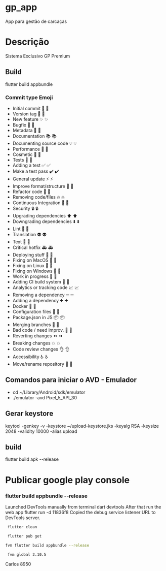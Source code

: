 # gp_app
App para gestão de carcaças

# Descrição
Sistema Exclusivo GP Premium

## Build
flutter build appbundle

### Commit type	Emoji

- Initial commit	🎉 :tada:
- Version tag	🔖 :bookmark:
- New feature	✨ :sparkles:
- Bugfix	🐛 :bug:
- Metadata	📇 :card_index:
- Documentation	📚 :books:
- Documenting source code	💡 :bulb:
- Performance	🐎 :racehorse:
- Cosmetic	💄 :lipstick:
- Tests	🚨 :rotating_light:
- Adding a test	✅ :white_check_mark:
- Make a test pass	✔️ :heavy_check_mark:
- General update	⚡ :zap:
- Improve format/structure	🎨 :art:
- Refactor code	🔨 :hammer:
- Removing code/files	🔥 :fire:
- Continuous Integration	💚 :green_heart:
- Security	🔒 :lock:
- Upgrading dependencies	⬆️ :arrow_up:
- Downgrading dependencies	⬇️ :arrow_down:
- Lint	👕 :shirt:
- Translation	👽 :alien:
- Text	📝 :pencil:
- Critical hotfix	🚑 :ambulance:
- Deploying stuff	🚀 :rocket:
- Fixing on MacOS	🍎 :apple:
- Fixing on Linux	🐧 :penguin:
- Fixing on Windows	🏁 :checkered_flag:
- Work in progress	🚧 :construction:
- Adding CI build system	👷 :construction_worker:
- Analytics or tracking code	📈 :chart_with_upwards_trend:
- Removing a dependency	➖ :heavy_minus_sign:
- Adding a dependency	➕ :heavy_plus_sign:
- Docker	🐳 :whale:
- Configuration files	🔧 :wrench:
- Package.json in JS	📦 :package:
- Merging branches	🔀 :twisted_rightwards_arrows:
- Bad code / need improv.	💩 :hankey:
- Reverting changes	⏪ :rewind:
- Breaking changes	💥 :boom:
- Code review changes	👌 :ok_hand:
- Accessibility	♿ :wheelchair:
- Move/rename repository	🚚 :truck:

## Comandos para iniciar o AVD - Emulador
- cd ~/Library/Android/sdk/emulator
- ./emulator -avd Pixel_5_API_30   

## Gerar keystore

keytool -genkey -v -keystore ~/upload-keystore.jks -keyalg RSA -keysize 2048 -validity 10000 -alias upload

## build

flutter build apk --release

# Publicar google play console
### flutter build appbundle --release

Launched DevTools manually from terminal dart devtools
After that run the web app flutter run -d 11836f8
Copied the debug service listener URL to DevTools server.
```bash
 flutter clean
 ```
```bash
 flutter pub get
  ```
 ```bash
 fvm flutter build appbundle --release
```
```bash
 fvm global 2.10.5
```

Carlos
8950



